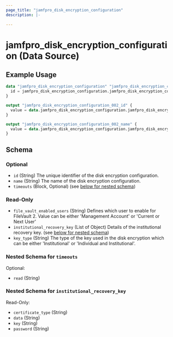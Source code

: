 ```yaml
---
page_title: "jamfpro_disk_encryption_configuration"
description: |-
  
---
```


# jamfpro_disk_encryption_configuration (Data Source)


## Example Usage
```terraform
data "jamfpro_disk_encryption_configuration" "jamfpro_disk_encryption_configuration_002_data" {
  id = jamfpro_disk_encryption_configuration.jamfpro_disk_encryption_configuration_002.id
}

output "jamfpro_disk_encryption_configuration_002_id" {
  value = data.jamfpro_disk_encryption_configuration.jamfpro_disk_encryption_configuration_002_data.id
}

output "jamfpro_disk_encryption_configuration_002_name" {
  value = data.jamfpro_disk_encryption_configuration.jamfpro_disk_encryption_configuration_002_data.name
}
```

<!-- schema generated by tfplugindocs -->
## Schema

### Optional

- `id` (String) The unique identifier of the disk encryption configuration.
- `name` (String) The name of the disk encryption configuration.
- `timeouts` (Block, Optional) (see [below for nested schema](#nestedblock--timeouts))

### Read-Only

- `file_vault_enabled_users` (String) Defines which user to enable for FileVault 2. Value can be either 'Management Account' or 'Current or Next User'
- `institutional_recovery_key` (List of Object) Details of the institutional recovery key. (see [below for nested schema](#nestedatt--institutional_recovery_key))
- `key_type` (String) The type of the key used in the disk encryption which can be either 'Institutional' or 'Individual and Institutional'.

<a id="nestedblock--timeouts"></a>
### Nested Schema for `timeouts`

Optional:

- `read` (String)


<a id="nestedatt--institutional_recovery_key"></a>
### Nested Schema for `institutional_recovery_key`

Read-Only:

- `certificate_type` (String)
- `data` (String)
- `key` (String)
- `password` (String)